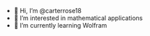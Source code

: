 - 👋 Hi, I’m @carterrose18
- 👀 I’m interested in mathematical applications
- 🌱 I’m currently learning Wolfram

<!---
carterrose18/carterrose18 is a ✨ special ✨ repository because its `README.md` (this file) appears on your GitHub profile.
You can click the Preview link to take a look at your changes.
--->
